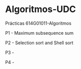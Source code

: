 # Algoritmos-UDC
Prácticas 614G01011-Algoritmos

P1 - Maximum subsequence sum

P2 - Selection sort and Shell sort

P3 -

P4 -

